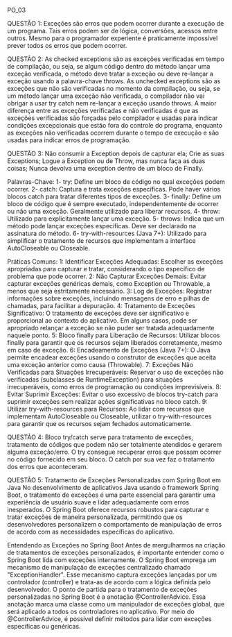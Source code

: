 PO_03

QUESTÃO 1: Exceções são erros que podem ocorrer durante a execução de um programa. Tais erros podem ser de lógica, conversões, acessos entre outros. 
Mesmo para o programador experiente é praticamente impossível prever todos os erros que podem ocorrer.

QUESTÃO 2: As checked exceptions são as exceções verificadas em tempo de compilação, ou seja, se algum código dentro do método lançar uma exceção verificada, o método deve tratar a exceção ou deve re-lançar a exceção usando a palavra-chave throws.
As unchecked exceptions são as exceções que não são verificadas no momento da compilação, ou seja, se um método lançar uma exceção não verificada, o compilador não vai obrigar a usar try catch nem re-lançar a exceção usando throws.
A maior diferença entre as exceções verificadas e não verificadas é que as exceções verificadas são forçadas pelo compilador e usadas para indicar condições excepcionais que estão fora do controle do programa, enquanto as exceções não verificadas ocorrem durante o tempo de execução e são usadas para indicar erros de programação.

QUESTÃO 3: Não consumir a Exception depois de capturar ela;
           Crie as suas Exceptions;
           Logue a Exception ou de Throw, mas nunca faça as duas coisas;
           Nunca devolva uma exception dentro de um bloco de Finally.
           
Palavras-Chave:
1- try: Define um bloco de código no qual exceções podem ocorrer.
2- catch: Captura e trata exceções específicas. Pode haver vários blocos catch para tratar diferentes tipos de exceções.
3- finally: Define um bloco de código que é sempre executado, independentemente de ocorrer ou não uma exceção. Geralmente utilizado para liberar recursos.
4- throw: Utilizado para explicitamente lançar uma exceção.
5- throws: Indica que um método pode lançar exceções específicas. Deve ser declarado na assinatura do método.
6- try-with-resources (Java 7+): Utilizado para simplificar o tratamento de recursos que implementam a interface AutoCloseable ou Closeable.

Práticas Comuns:
1: Identificar Exceções Adequadas: Escolher as exceções apropriadas para capturar e tratar, considerando o tipo específico de problema que pode ocorrer.
2: Não Capturar Exceções Demais: Evitar capturar exceções genéricas demais, como Exception ou Throwable, a menos que seja estritamente necessário.
3: Log de Exceções: Registrar informações sobre exceções, incluindo mensagens de erro e pilhas de chamadas, para facilitar a depuração.
4: Tratamento de Exceções Significativo: O tratamento de exceções deve ser significativo e proporcional ao contexto do aplicativo. Em alguns casos, pode ser apropriado relançar a exceção se não puder ser tratada adequadamente naquele ponto.
5: Bloco finally para Liberação de Recursos: Utilizar blocos finally para garantir que os recursos sejam liberados corretamente, mesmo em caso de exceção.
6: Encadeamento de Exceções (Java 7+): O Java permite encadear exceções usando o construtor de exceções que aceita uma exceção anterior como causa (Throwable).
7: Exceções Não Verificadas para Situações Irrecuperáveis: Reservar o uso de exceções não verificadas (subclasses de RuntimeException) para situações irrecuperáveis, como erros de programação ou condições imprevisíveis.
8: Evitar Suprimir Exceções: Evitar o uso excessivo de blocos try-catch para suprimir exceções sem realizar ações significativas no bloco catch.
9: Utilizar try-with-resources para Recursos: Ao lidar com recursos que implementam AutoCloseable ou Closeable, utilizar o try-with-resources para garantir que os recursos sejam fechados automaticamente.

QUESTÃO 4: Bloco try/catch serve para tratamento de exceções, tratamento de códigos que podem não ser totalmente atendidos e gerarem alguma exceção/erro.
O try consegue recuperar erros que possam ocorrer no código fornecido em seu bloco.
O catch por sua vez faz o tratamento dos erros que aconteceram.

QUESTÃO 5: Tratamento de Exceções Personalizadas com Spring Boot em Java
No desenvolvimento de aplicativos Java usando o framework Spring Boot, o tratamento de exceções é uma parte essencial para garantir uma experiência de usuário suave e lidar adequadamente com erros inesperados. O Spring Boot oferece recursos robustos para capturar e tratar exceções de maneira personalizada, permitindo que os desenvolvedores personalizem o comportamento de manipulação de erros de acordo com as necessidades específicas do aplicativo.

Entendendo as Exceções no Spring Boot
Antes de mergulharmos na criação de tratamentos de exceções personalizados, é importante entender como o Spring Boot lida com exceções internamente. O Spring Boot emprega um mecanismo de manipulação de exceções centralizado chamado "ExceptionHandler". Esse mecanismo captura exceções lançadas por um controlador (controller) e trata-as de acordo com a lógica definida pelo desenvolvedor.
O ponto de partida para o tratamento de exceções personalizadas no Spring Boot é a anotação @ControllerAdvice. Essa anotação marca uma classe como um manipulador de exceções global, que será aplicado a todos os controladores no aplicativo. Por meio do @ControllerAdvice, é possível definir métodos para lidar com exceções específicas ou genéricas.
